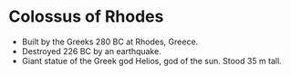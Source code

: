 Colossus of Rhodes
==================

* Built by the Greeks 280 BC at Rhodes, Greece.
* Destroyed 226 BC by an earthquake.
* Giant statue of the Greek god Helios, god of the sun. Stood 35 m tall.

